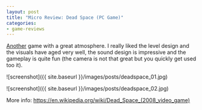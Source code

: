 ```yaml
---
layout: post
title: "Micro Review: Dead Space (PC Game)"
categories:
- game-reviews
---
```


<p><a href="http://blog.binarynonsense.com/2016/06/29/micro-review-alan-wake-pc/">Another</a> game with a great atmosphere. I really liked the level design and the visuals have aged very well, the sound design is impressive and the gameplay is quite fun (the camera is not that great but you quickly get used too it).</p>


![screenshot]({{ site.baseurl }}/images/posts/deadspace_01.jpg)


![screenshot]({{ site.baseurl }}/images/posts/deadspace_02.jpg)


<p>More info: <a href="https://en.wikipedia.org/wiki/Dead_Space_(2008_video_game)">https://en.wikipedia.org/wiki/Dead_Space_(2008_video_game)</a></p>
